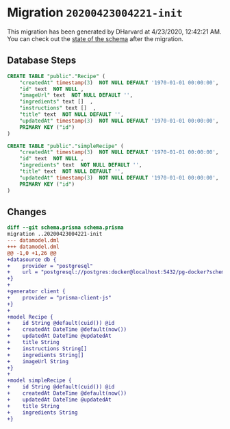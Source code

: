 # Migration `20200423004221-init`

This migration has been generated by DHarvard at 4/23/2020, 12:42:21 AM.
You can check out the [state of the schema](./schema.prisma) after the migration.

## Database Steps

```sql
CREATE TABLE "public"."Recipe" (
    "createdAt" timestamp(3)  NOT NULL DEFAULT '1970-01-01 00:00:00',
    "id" text  NOT NULL ,
    "imageUrl" text  NOT NULL DEFAULT '',
    "ingredients" text []  ,
    "instructions" text []  ,
    "title" text  NOT NULL DEFAULT '',
    "updatedAt" timestamp(3)  NOT NULL DEFAULT '1970-01-01 00:00:00',
    PRIMARY KEY ("id")
) 

CREATE TABLE "public"."simpleRecipe" (
    "createdAt" timestamp(3)  NOT NULL DEFAULT '1970-01-01 00:00:00',
    "id" text  NOT NULL ,
    "ingredients" text  NOT NULL DEFAULT '',
    "title" text  NOT NULL DEFAULT '',
    "updatedAt" timestamp(3)  NOT NULL DEFAULT '1970-01-01 00:00:00',
    PRIMARY KEY ("id")
) 
```

## Changes

```diff
diff --git schema.prisma schema.prisma
migration ..20200423004221-init
--- datamodel.dml
+++ datamodel.dml
@@ -1,0 +1,26 @@
+datasource db {
+    provider = "postgresql"
+    url = "postgresql://postgres:docker@localhost:5432/pg-docker?schema=public"
+}
+
+generator client {
+    provider = "prisma-client-js"
+}
+
+model Recipe {
+    id String @default(cuid()) @id
+    createdAt DateTime @default(now())
+    updatedAt DateTime @updatedAt
+    title String
+    instructions String[]
+    ingredients String[]
+    imageUrl String
+}
+
+model simpleRecipe {
+    id String @default(cuid()) @id
+    createdAt DateTime @default(now())
+    updatedAt DateTime @updatedAt
+    title String
+    ingredients String
+}
```


